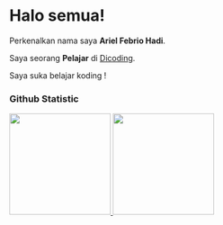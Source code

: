 # Halo semua! 

Perkenalkan nama saya **Ariel Febrio Hadi**.<br>

Saya seorang **Pelajar** di [Dicoding](https://www.dicoding.com/).<br>

Saya suka belajar koding !<br>

### Github Statistic
<p align="left">
<a href="https://github.com/dimasmds">
  <img height="180em" src="https://github-readme-stats-eight-theta.vercel.app/api?username=dimasmds&show_icons=true&theme=algolia&include_all_commits=true&count_private=true"/>
  <img height="180em" src="https://github-readme-stats-eight-theta.vercel.app/api/top-langs/?username=dimasmds&layout=compact&langs_count=8&theme=algolia"/>
</a>
</p>
